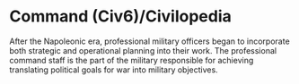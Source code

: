 # Command (Civ6)/Civilopedia

After the Napoleonic era, professional military officers began to incorporate both strategic and operational planning into their work. The professional command staff is the part of the military responsible for achieving translating political goals for war into military objectives.